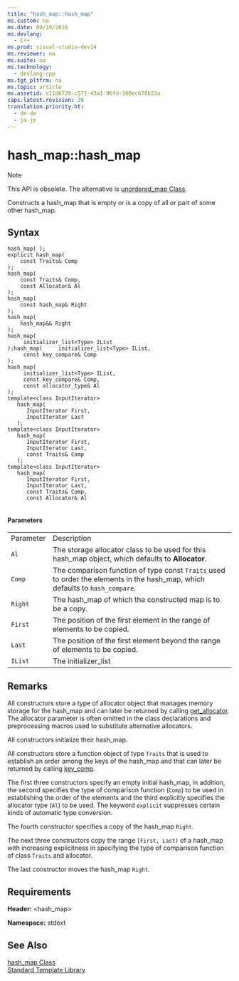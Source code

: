 ```yaml
---
title: "hash_map::hash_map"
ms.custom: na
ms.date: 09/19/2016
ms.devlang: 
  - C++
ms.prod: visual-studio-dev14
ms.reviewer: na
ms.suite: na
ms.technology: 
  - devlang-cpp
ms.tgt_pltfrm: na
ms.topic: article
ms.assetid: c11d6729-c571-43a1-96fd-360ec678b23a
caps.latest.revision: 28
translation.priority.ht: 
  - de-de
  - ja-jp
---
```

# hash_map::hash_map
> [!NOTE]
>  This API is obsolete. The alternative is [unordered_map Class](../vs140/unordered_map-Class.md).  
  
 Constructs a hash_map that is empty or is a copy of all or part of some other hash_map.  
  
## Syntax  
  
```  
hash_map( );  
explicit hash_map(  
    const Traits& Comp  
);  
hash_map(  
    const Traits& Comp,  
    const Allocator& Al  
);  
hash_map(  
    const hash_map& Right  
);  
hash_map(  
    hash_map&& Right  
);  
hash_map(  
     initializer_list<Type> IList  
);hash_map(     initializer_list<Type> IList,  
     const key_compare& Comp  
);  
hash_map(  
     initializer_list<Type> IList,  
     const key_compare& Comp,   
     const allocator_type& Al  
);  
template<class InputIterator>  
   hash_map(  
      InputIterator First,  
      InputIterator Last  
   );  
template<class InputIterator>  
   hash_map(  
      InputIterator First,  
      InputIterator Last,  
      const Traits& Comp  
   );  
template<class InputIterator>  
   hash_map(  
      InputIterator First,  
      InputIterator Last,  
      const Traits& Comp,  
      const Allocator& Al  
  
```  
  
#### Parameters  
  
|||  
|-|-|  
|Parameter|Description|  
|`Al`|The storage allocator class to be used for this hash_map object, which defaults to **Allocator**.|  
|`Comp`|The comparison function of type const `Traits` used to order the elements in the hash_map, which defaults to `hash_compare`.|  
|`Right`|The hash_map of which the constructed map is to be a copy.|  
|`First`|The position of the first element in the range of elements to be copied.|  
|`Last`|The position of the first element beyond the range of elements to be copied.|  
|`IList`|The initializer_list|  
  
## Remarks  
 All constructors store a type of allocator object that manages memory storage for the hash_map and can later be returned by calling [get_allocator](../vs140/hash_map--get_allocator.md). The allocator parameter is often omitted in the class declarations and preprocessing macros used to substitute alternative allocators.  
  
 All constructors initialize their hash_map.  
  
 All constructors store a function object of type `Traits` that is used to establish an order among the keys of the hash_map and that can later be returned by calling [key_comp](../vs140/hash_map--key_comp.md).  
  
 The first three constructors specify an empty initial hash_map, in addition, the second specifies the type of comparison function (`Comp`) to be used in establishing the order of the elements and the third explicitly specifies the allocator type (`Al`) to be used. The keyword `explicit` suppresses certain kinds of automatic type conversion.  
  
 The fourth constructor specifies a copy of the hash_map `Right`.  
  
 The next three constructors copy the range `[First, Last)` of a hash_map with increasing explicitness in specifying the type of comparison function of class `Traits` and allocator.  
  
 The last constructor moves the hash_map `Right`.  
  
## Requirements  
 **Header:** <hash_map>  
  
 **Namespace:** stdext  
  
## See Also  
 [hash_map Class](../vs140/hash_map-Class.md)   
 [Standard Template Library](../vs140/Standard-Template-Library.md)